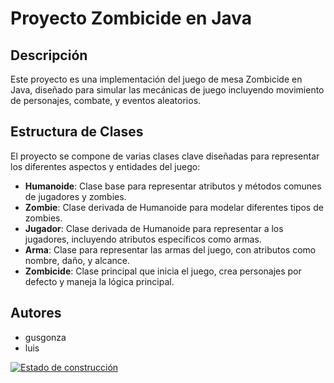 # Proyecto Zombicide en Java

## Descripción
Este proyecto es una implementación del juego de mesa Zombicide en Java, diseñado para simular las mecánicas de juego incluyendo movimiento de personajes, combate, y eventos aleatorios.

## Estructura de Clases
El proyecto se compone de varias clases clave diseñadas para representar los diferentes aspectos y entidades del juego:

- **Humanoide**: Clase base para representar atributos y métodos comunes de jugadores y zombies.
- **Zombie**: Clase derivada de Humanoide para modelar diferentes tipos de zombies.
- **Jugador**: Clase derivada de Humanoide para representar a los jugadores, incluyendo atributos específicos como armas.
- **Arma**: Clase para representar las armas del juego, con atributos como nombre, daño, y alcance.
- **Zombicide**: Clase principal que inicia el juego, crea personajes por defecto y maneja la lógica principal.

## Autores
- gusgonza
- luis

[![Estado de construcción](https://img.shields.io/static/v1?label=Estado%20de%20Construcción&message=En%20Proceso&color=yellow)](https://github.com/yowcloud/Zombicide-project)

